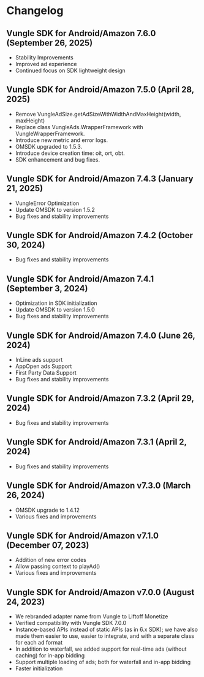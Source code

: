 # Changelog

## Vungle SDK for Android/Amazon 7.6.0 (September 26, 2025)
* Stability Improvements
* Improved ad experience
* Continued focus on SDK lightweight design

## Vungle SDK for Android/Amazon 7.5.0 (April 28, 2025)
* Remove VungleAdSize.getAdSizeWithWidthAndMaxHeight(width, maxHeight)
* Replace class VungleAds.WrapperFramework with VungleWrapperFramework.
* Introduce new metric and error logs.
* OMSDK upgraded to 1.5.3.
* Introduce device creation time: oit, ort, obt.
* SDK enhancement and bug fixes.

## Vungle SDK for Android/Amazon 7.4.3 (January 21, 2025)
* VungleError Optimization
* Update OMSDK to version 1.5.2
* Bug fixes and stability improvements

## Vungle SDK for Android/Amazon 7.4.2 (October 30, 2024)
* Bug fixes and stability improvements

## Vungle SDK for Android/Amazon 7.4.1 (September 3, 2024)
* Optimization in SDK initialization
* Update OMSDK to version 1.5.0
* Bug fixes and stability improvements

## Vungle SDK for Android/Amazon 7.4.0 (June 26, 2024)
* InLine ads support
* AppOpen ads Support
* First Party Data Support
* Bug fixes and stability improvements

## Vungle SDK for Android/Amazon 7.3.2 (April 29, 2024)
* Bug fixes and stability improvements

## Vungle SDK for Android/Amazon 7.3.1 (April 2, 2024)
* Bug fixes and stability improvements

## Vungle SDK for Android/Amazon v7.3.0 (March 26, 2024)
* OMSDK upgrade to 1.4.12
* Various fixes and improvements

## Vungle SDK for Android/Amazon v7.1.0 (December 07, 2023)
* Addition of new error codes
* Allow passing context to playAd()
* Various fixes and improvements

## Vungle SDK for Android/Amazon v7.0.0 (August 24, 2023)
* We rebranded adapter name from Vungle to Liftoff Monetize
* Verified compatibility with Vungle SDK 7.0.0
* Instance-based APIs instead of static APIs (as in 6.x SDK); we have also made them easier to use, easier to integrate, and with a separate class for each ad format
* In addition to waterfall, we added support for real-time ads (without caching) for in-app bidding
* Support multiple loading of ads; both for waterfall and in-app bidding
* Faster initialization
